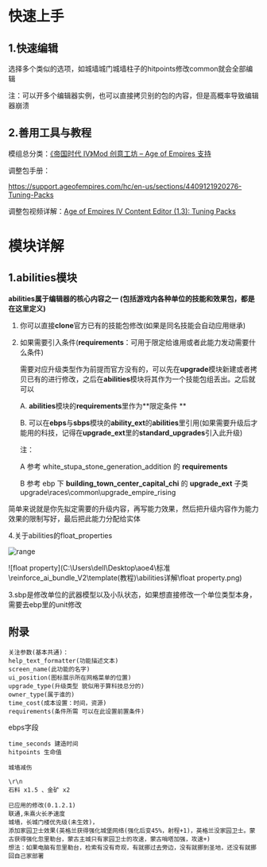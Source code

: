 # 快速上手

## 1.快速编辑

选择多个类似的选项，如城墙城门城墙柱子的hitpoints修改common就会全部编辑

注：可以开多个编辑器实例，也可以直接拷贝别的包的内容，但是高概率导致编辑器崩溃

## 2.善用工具与教程

模组总分类：[《帝国时代 IV》Mod 创意工坊 – Age of Empires 支持](https://support.ageofempires.com/hc/en-us/sections/360012376652-Age-of-Empires-IV-Mod-Workshop)

调整包手册：

https://support.ageofempires.com/hc/en-us/sections/4409121920276-Tuning-Packs

调整包视频详解：[Age of Empires IV Content Editor (1.3): Tuning Packs](https://www.youtube.com/watch?v=GN-4k5ry8S8)



# 模块详解

## 1.abilities模块

**abilities属于编辑器的核心内容之一 (包括游戏内各种单位的技能和效果包，都是在这里定义)**

1. 你可以直接**clone**官方已有的技能包修改(如果是同名技能会自动应用继承)

2. 如果需要引入条件(**requirements**：可用于限定给谁用或者此能力发动需要什么条件)

   需要对应升级类型作为前提而官方没有的，可以先在**upgrade**模块新建或者拷贝已有的进行修改，之后在**abilities**模块将其作为一个技能包组丢出。之后就可以

   A. **abilities**模块的**requirements**里作为**限定条件 **

   B. 可以在**ebps**与**sbps**模块的**ability_ext**的**abilities**里引用(如果需要升级后才能用的科技，记得在**upgrade_ext**里的**standard_upgrades**引入此升级)

   注：

   A 参考 white_stupa_stone_generation_addition 的 **requirements**

   B 参考 ebp 下 **building_town_center_capital_chi** 的 **upgrade_ext** 子类upgrade\races\common\upgrade_empire_rising





简单来说就是你先拟定需要的升级内容，再写能力效果，然后把升级内容作为能力效果的限制写好，最后把此能力分配给实体



4.关于abilities的float_properties

![range](C:\Users\dell\Desktop\aoe4\标准\reinforce_ai_bundle_V2\template(教程)\abilities详解\range.png)

![float property](C:\Users\dell\Desktop\aoe4\标准\reinforce_ai_bundle_V2\template(教程)\abilities详解\float property.png)

3.sbp是修改单位的武器模型以及小队状态，如果想直接修改一个单位类型本身，需要去ebp里的unit修改

## 附录

```
关注参数(基本共通)：
help_text_formatter(功能描述文本)
screen_name(此功能的名字)
ui_position(图标展示所在网格菜单的位置)
upgrade_type(升级类型 貌似用于算科技总分的)
owner_type(属于谁的)
time_cost(成本设置：时间，资源)
requirements(条件所需 可以在此设置前置条件)
```

ebps字段

```
time_seconds 建造时间
hitpoints 生命值
```

```
城墙减伤
```

``` 
\r\n
石料 x1.5 、金矿 x2
```

```
已应用的修改(0.1.2.1)
联通,朱熹火长矛速度
城墙，长城门楼优先级(未生效)，
添加家园卫士效果(英格兰获得强化城堡网络(强化后变45%，射程+1)，英格兰没家园卫士。蒙古获得强化忽里勒台，蒙古主城只有家园卫士的攻速，蒙古哨塔加强，攻速+)
想法：如果电脑有忽里勒台，检索有没有奇观，有就挪过去旁边，没有就挪到圣地，还没有就挪回自己家部署
```

